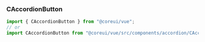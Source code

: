 ### CAccordionButton

```jsx
import { CAccordionButton } from "@coreui/vue";
// or
import CAccordionButton from "@coreui/vue/src/components/accordion/CAccordionButton";
```
